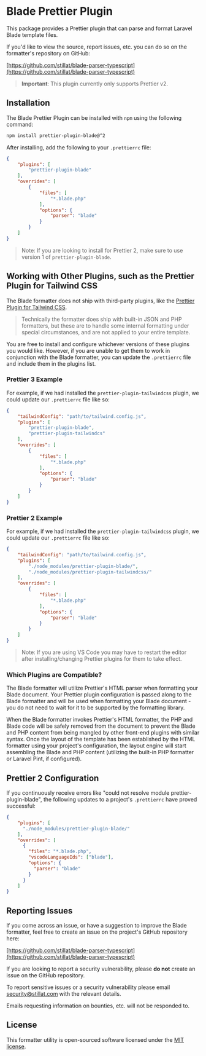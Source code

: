 # Blade Prettier Plugin

This package provides a Prettier plugin that can parse and format Laravel Blade template files.

If you'd like to view the source, report issues, etc. you can do so on the formatter's repository on GitHub:

[https://github.com/stillat/blade-parser-typescript](https://github.com/stillat/blade-parser-typescript)

> **Important**: This plugin currently only supports Prettier v2.

## Installation

The Blade Prettier Plugin can be installed with `npm` using the following command:

```bash
npm install prettier-plugin-blade@^2
```

After installing, add the following to your `.prettierrc` file:

```json
{
    "plugins": [
        "prettier-plugin-blade"
    ],
    "overrides": [
        {
            "files": [
                "*.blade.php"
            ],
            "options": {
                "parser": "blade"
            }
        }
    ]
}
```

> Note: If you are looking to install for Prettier 2, make sure to use version 1 of `prettier-plugin-blade`.

## Working with Other Plugins, such as the Prettier Plugin for Tailwind CSS

The Blade formatter does not ship with third-party plugins, like the [Prettier Plugin for Tailwind CSS](https://github.com/tailwindlabs/prettier-plugin-tailwindcss).

> Technically the formatter does ship with built-in JSON and PHP formatters, but these are to handle some internal formatting under special circumstances, and are not applied to your entire template.

You are free to install and configure whichever versions of these plugins you would like. However, if you are unable to get them to work in conjunction with the Blade formatter, you can update the `.prettierrc` file and include them in the plugins list.

### Prettier 3 Example

For example, if we had installed the `prettier-plugin-tailwindcss` plugin, we could update our `.prettierrc` file like so:

```json
{
    "tailwindConfig": "path/to/tailwind.config.js",
    "plugins": [
        "prettier-plugin-blade",
        "prettier-plugin-tailwindcs"
    ],
    "overrides": [
        {
            "files": [
                "*.blade.php"
            ],
            "options": {
                "parser": "blade"
            }
        }
    ]
}
```

### Prettier 2 Example

For example, if we had installed the `prettier-plugin-tailwindcss` plugin, we could update our `.prettierrc` file like so:

```json
{
    "tailwindConfig": "path/to/tailwind.config.js",
    "plugins": [
        "./node_modules/prettier-plugin-blade/",
        "./node_modules/prettier-plugin-tailwindcss/"
    ],
    "overrides": [
        {
            "files": [
                "*.blade.php"
            ],
            "options": {
                "parser": "blade"
            }
        }
    ]
}
```

> Note: If you are using VS Code you may have to restart the editor after installing/changing Prettier plugins for them to take effect.

### Which Plugins are Compatible?

The Blade formatter will utilize Prettier's HTML parser when formatting your Blade document. Your Prettier plugin configuration is passed along to the Blade formatter and will be used when formatting your Blade document - you do not need to wait for it to be supported by the formatting library.

When the Blade formatter invokes Prettier's HTML formatter, the PHP and Blade code will be safely removed from the document to prevent the Blade and PHP content from being mangled by other front-end plugins with similar syntax. Once the layout of the template has been established by the HTML formatter using your project's configuration, the layout engine will start assembling the Blade and PHP content (utilizing the built-in PHP formatter or Laravel Pint, if configured).

## Prettier 2 Configuration

If you continuously receive errors like "could not resolve module prettier-plugin-blade", the following updates to a project's `.prettierrc` have proved successful:

```json
{
    "plugins": [
      "./node_modules/prettier-plugin-blade/"
    ],
    "overrides": [
      {
        "files": "*.blade.php",
        "vscodeLanguageIds": ["blade"],
        "options": {
          "parser": "blade"
        }
      }
    ]
}
```

## Reporting Issues

If you come across an issue, or have a suggestion to improve the Blade formatter, feel free to create an issue on the project's GitHub repository here:

[https://github.com/stillat/blade-parser-typescript](https://github.com/stillat/blade-parser-typescript)

If you are looking to report a security vulnerability, please **do not** create an issue on the GitHub repository.

To report sensitive issues or a security vulnerability please email [security@stillat.com](mailto:security@stillat.com) with the relevant details.

Emails requesting information on bounties, etc. will not be responded to.

## License

This formatter utility is open-sourced software licensed under the [MIT license](https://opensource.org/licenses/MIT).
